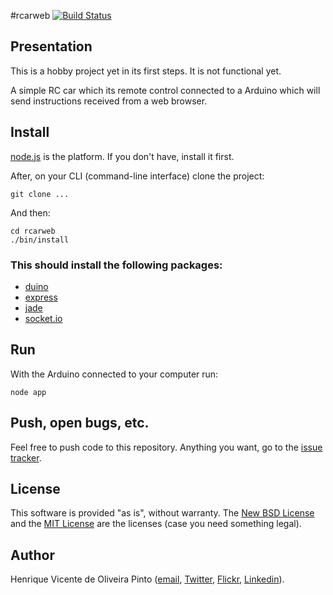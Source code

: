 #rcarweb
[![Build Status](https://secure.travis-ci.org/henvic/rcarweb.png?branch=master)](http://travis-ci.org/henvic/rcarweb)

## Presentation
This is a hobby project yet in its first steps. It is not functional yet.

A simple RC car which its remote control connected to a Arduino which will send instructions received from a web browser.

## Install
[node.js](http://nodejs.org/) is the platform. If you don't have, install it first.

After, on your CLI (command-line interface) clone the project:

```
git clone ...
```


And then:

```
cd rcarweb
./bin/install
```

### This should install the following packages:
* [duino](https://github.com/ecto/duino)
* [express](http://expressjs.com/)
* [jade](http://jade-lang.com/)
* [socket.io](http://socket.io/)

## Run
With the Arduino connected to your computer run:

```
node app
```

## Push, open bugs, etc.
Feel free to push code to this repository. Anything you want, go to the [issue tracker](https://github.com/henvic/rcarweb/issues/).

## License
This software is provided "as is", without warranty.
The [New BSD License](http://en.wikipedia.org/wiki/New_BSD_license) and the [MIT License](http://en.wikipedia.org/wiki/MIT_License) are the licenses (case you need something legal).

## Author
Henrique Vicente de Oliveira Pinto ([email](mailto:henriquevicente@gmail.com), [Twitter](https://twitter.com/henriquev), [Flickr](http://www.flickr.com/photos/henriquev), [Linkedin](http://linkedin.com/in/henvic)).